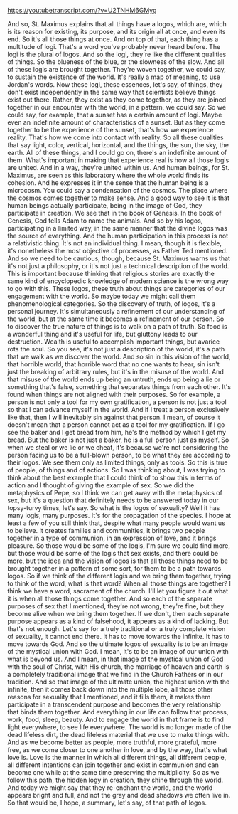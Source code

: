 https://youtubetranscript.com/?v=U2TNHM6GMyg

 And so, St. Maximus explains that all things have a logos, which are, which is its reason for existing, its purpose, and its origin all at once, and even its end. So it's all those things at once. And on top of that, each thing has a multitude of logi. That's a word you've probably never heard before. The logi is the plural of logos. And so the logi, they're like the different qualities of things. So the blueness of the blue, or the slowness of the slow. And all of these logis are brought together. They're woven together, we could say, to sustain the existence of the world. It's really a map of meaning, to use Jordan's words. Now these logi, these essences, let's say, of things, they don't exist independently in the same way that scientists believe things exist out there. Rather, they exist as they come together, as they are joined together in our encounter with the world, in a pattern, we could say. So we could say, for example, that a sunset has a certain amount of logi. Maybe even an indefinite amount of characteristics of a sunset. But as they come together to be the experience of the sunset, that's how we experience reality. That's how we come into contact with reality. So all these qualities that say light, color, vertical, horizontal, and the things, the sun, the sky, the earth. All of these things, and I could go on, there's an indefinite amount of them. What's important in making that experience real is how all those logis are united. And in a way, they're united within us. And human beings, for St. Maximus, are seen as this laboratory where the whole world finds its cohesion. And he expresses it in the sense that the human being is a microcosm. You could say a condensation of the cosmos. The place where the cosmos comes together to make sense. And a good way to see it is that human beings actually participate, being in the image of God, they participate in creation. We see that in the book of Genesis. In the book of Genesis, God tells Adam to name the animals. And so by his logos, participating in a limited way, in the same manner that the divine logos was the source of everything. And the human participation in this process is not a relativistic thing. It's not an individual thing. I mean, though it is flexible, it's nonetheless the most objective of processes, as Father Ted mentioned. And so we need to be cautious, though, because St. Maximus warns us that it's not just a philosophy, or it's not just a technical description of the world. This is important because thinking that religious stories are exactly the same kind of encyclopedic knowledge of modern science is the wrong way to go with this. These logos, these truth about things are categories of our engagement with the world. So maybe today we might call them phenomenological categories. So the discovery of truth, of logos, it's a personal journey. It's simultaneously a refinement of our understanding of the world, but at the same time it becomes a refinement of our person. So to discover the true nature of things is to walk on a path of truth. So food is a wonderful thing and it's useful for life, but gluttony leads to our destruction. Wealth is useful to accomplish important things, but avarice rots the soul. So you see, it's not just a description of the world, it's a path that we walk as we discover the world. And so sin in this vision of the world, that horrible world, that horrible word that no one wants to hear, sin isn't just the breaking of arbitrary rules, but it's in the misuse of the world. And that misuse of the world ends up being an untruth, ends up being a lie or something that's false, something that separates things from each other. It's found when things are not aligned with their purposes. So for example, a person is not only a tool for my own gratification, a person is not just a tool so that I can advance myself in the world. And if I treat a person exclusively like that, then I will inevitably sin against that person. I mean, of course it doesn't mean that a person cannot act as a tool for my gratification. If I go see the baker and I get bread from him, he's the method by which I get my bread. But the baker is not just a baker, he is a full person just as myself. So when we steal or we lie or we cheat, it's because we're not considering the person facing us to be a full-blown person, to be what they are according to their logos. We see them only as limited things, only as tools. So this is true of people, of things and of actions. So I was thinking about, I was trying to think about the best example that I could think of to show this in terms of action and I thought of giving the example of sex. So we did the metaphysics of Pepe, so I think we can get away with the metaphysics of sex, but it's a question that definitely needs to be answered today in our topsy-turvy times, let's say. So what is the logos of sexuality? Well it has many logis, many purposes. It's for the propagation of the species. I hope at least a few of you still think that, despite what many people would want us to believe. It creates families and communities, it brings two people together in a type of communion, in an expression of love, and it brings pleasure. So those would be some of the logis, I'm sure we could find more, but those would be some of the logis that sex exists, and there could be more, but the idea and the vision of logos is that all those things need to be brought together in a pattern of some sort, for them to be a path towards logos. So if we think of the different logis and we bring them together, trying to think of the word, what is that word? When all those things are together? I think we have a word, sacrament of the church. I'll let you figure it out what it is when all those things come together. And so each of the separate purposes of sex that I mentioned, they're not wrong, they're fine, but they become alive when we bring them together. If we don't, then each separate purpose appears as a kind of falsehood, it appears as a kind of lacking. But that's not enough. Let's say for a truly traditional or a truly complete vision of sexuality, it cannot end there. It has to move towards the infinite. It has to move towards God. And so the ultimate logos of sexuality is to be an image of the mystical union with God. I mean, it's to be an image of our union with what is beyond us. And I mean, in that image of the mystical union of God with the soul of Christ, with His church, the marriage of heaven and earth is a completely traditional image that we find in the Church Fathers or in our tradition. And so that image of the ultimate union, the highest union with the infinite, then it comes back down into the multiple lobe, all those other reasons for sexuality that I mentioned, and it fills them, it makes them participate in a transcendent purpose and becomes the very relationship that binds them together. And everything in our life can follow that process, work, food, sleep, beauty. And to engage the world in that frame is to find light everywhere, to see life everywhere. The world is no longer made of the dead lifeless dirt, the dead lifeless material that we use to make things with. And as we become better as people, more truthful, more grateful, more free, as we come closer to one another in love, and by the way, that's what love is. Love is the manner in which all different things, all different people, all different intentions can join together and exist in communion and can become one while at the same time preserving the multiplicity. So as we follow this path, the hidden logy in creation, they shine through the world. And today we might say that they re-enchant the world, and the world appears bright and full, and not the gray and dead shadows we often live in. So that would be, I hope, a summary, let's say, of that path of logos.